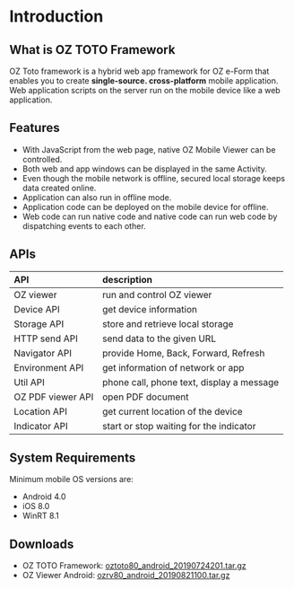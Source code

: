 # Introduction

## What is OZ TOTO Framework <a id="1-introduction"></a>

‌OZ Toto framework is a hybrid web app framework for OZ e-Form that enables you to create **single-source. cross-platform** mobile application. Web application scripts on the server run on the mobile device like a web application.‌

## Features

* With JavaScript from the web page, native OZ Mobile Viewer can be controlled.
* Both web and app windows can be displayed in the same Activity.
* Even though the mobile network is offline, secured local storage keeps data created online.
* Application can also run in offline mode.
* Application code can be deployed on the mobile device for offline.
* Web code can run native code and native code can run web code by dispatching events to each other.

## APIs

| API | description |
| :--- | :--- |
| OZ viewer | run and control OZ viewer |
| Device API | get device information |
| Storage API | store and retrieve local storage |
| HTTP send API | send data to the given URL |
| Navigator API | provide Home, Back, Forward, Refresh |
| Environment API | get information of network or app |
| Util API | phone call, phone text, display a message |
| OZ PDF viewer API | open PDF document |
| Location API | get current location of the device |
| Indicator API | start or stop waiting for the indicator |

## System Requirements

Minimum mobile OS versions are:

* Android 4.0
* iOS 8.0
* WinRT 8.1

## Downloads

* OZ TOTO Framework: [oztoto80\_android\_20190724201.tar.gz](https://drive.google.com/open?id=1ujhA92xHlGXRX8_nDdbMjx_Yem3ciY0p)​
* OZ Viewer Android: ​[ozrv80\_android\_20190821100.tar.gz](https://drive.google.com/open?id=1xomQbHbGB3nHdx8rCDBneJTrDln23d-R)​

